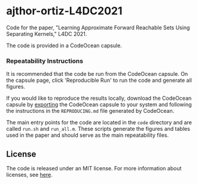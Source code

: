 # ajthor-ortiz-L4DC2021

Code for the paper, "Learning Approximate Forward Reachable Sets Using Separating Kernels," L4DC 2021.

The code is provided in a CodeOcean capsule.

### Repeatability Instructions

It is recommended that the code be run from the CodeOcean capsule. On the
capsule page, click 'Reproducible Run' to run the code and generate all figures.

If you would like to reproduce the results locally, download the CodeOcean
capsule by
[exporting](https://help.codeocean.com/en/articles/2199842-exporting-capsules-and-reproducing-results-on-your-local-machine)
the CodeOcean capsule to your system and following the instructions in the
`REPRODUCING.md` file generated by CodeOcean.

The main entry points for the code are located in the `code` directory and are
called `run.sh` and `run_all.m`. These scripts generate the figures and tables
used in the paper and should serve as the main repeatability files.

## License

The code is released under an MIT license. For more information about licenses,
see [here](https://choosealicense.com/licenses/mit/).

